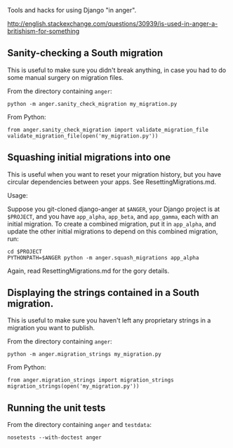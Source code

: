 Tools and hacks for using Django "in anger".

http://english.stackexchange.com/questions/30939/is-used-in-anger-a-britishism-for-something


## Sanity-checking a South migration

This is useful to make sure you didn't break anything, in case you had to do
some manual surgery on migration files.

From the directory containing `anger`:

```
python -m anger.sanity_check_migration my_migration.py
```

From Python:

```
from anger.sanity_check_migration import validate_migration_file
validate_migration_file(open('my_migration.py'))
```


## Squashing initial migrations into one

This is useful when you want to reset your migration history, but you have
circular dependencies between your apps. See ResettingMigrations.md.

Usage:

Suppose you git-cloned django-anger at `$ANGER`, your Django project is at
`$PROJECT`, and you have `app_alpha`, `app_beta`, and `app_gamma`, each with an
initial migration. To create a combined migration, put it in `app_alpha`, and
update the other initial migrations to depend on this combined migration, run:

```
cd $PROJECT
PYTHONPATH=$ANGER python -m anger.squash_migrations app_alpha
```

Again, read ResettingMigrations.md for the gory details.


## Displaying the strings contained in a South migration.

This is useful to make sure you haven't left any proprietary strings in a
migration you want to publish.

From the directory containing `anger`:

```
python -m anger.migration_strings my_migration.py
```

From Python:

```
from anger.migration_strings import migration_strings
migration_strings(open('my_migration.py'))
```


## Running the unit tests

From the directory containing `anger` and `testdata`:

```
nosetests --with-doctest anger
```
